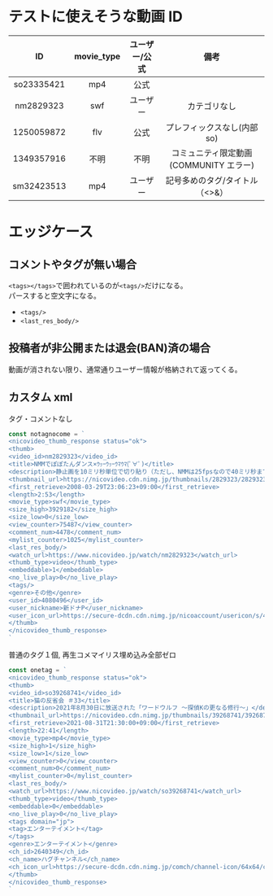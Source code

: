 # テストに使えそうな動画 ID

|     ID     | movie_type | ユーザー/公式 |                  備考                  |
| :--------: | :--------: | :-----------: | :------------------------------------: |
| so23335421 |    mp4     |     公式      |                                        |
| nm2829323  |    swf     |   ユーザー    |              カテゴリなし              |
| 1250059872 |    flv     |     公式      |      プレフィックスなし(内部 so)       |
| 1349357916 |    不明    |     不明      | コミュニティ限定動画(COMMUNITY エラー) |
| sm32423513 |    mp4     |   ユーザー    |     記号多めのタグ/タイトル（<>&）     |

# エッジケース

## コメントやタグが無い場合

`<tags></tags>`で囲われているのが`<tags/>`だけになる。  
パースすると空文字になる。  

- `<tags/>`
- `<last_res_body/>`

## 投稿者が非公開または退会(BAN)済の場合

動画が消されない限り、通常通りユーザー情報が格納されて返ってくる。

## カスタム xml

タグ・コメントなし

```js
const notagnocome = `
<nicovideo_thumb_response status="ok">
<thumb>
<video_id>nm2829323</video_id>
<title>NMMでぽぽたんダンス×ｳｯｰｳｯｰｳﾏｳﾏ(ﾟ∀ﾟ)</title>
<description>静止画を10ミリ秒単位で切り貼り（ただし、NMMは25fpsなので40ミリ秒まで余裕はあります）。</description>
<thumbnail_url>https://nicovideo.cdn.nimg.jp/thumbnails/2829323/2829323</thumbnail_url>
<first_retrieve>2008-03-29T23:06:23+09:00</first_retrieve>
<length>2:53</length>
<movie_type>swf</movie_type>
<size_high>3929182</size_high>
<size_low>0</size_low>
<view_counter>75487</view_counter>
<comment_num>4478</comment_num>
<mylist_counter>1025</mylist_counter>
<last_res_body/>
<watch_url>https://www.nicovideo.jp/watch/nm2829323</watch_url>
<thumb_type>video</thumb_type>
<embeddable>1</embeddable>
<no_live_play>0</no_live_play>
<tags/>
<genre>その他</genre>
<user_id>4080496</user_id>
<user_nickname>新ドナP</user_nickname>
<user_icon_url>https://secure-dcdn.cdn.nimg.jp/nicoaccount/usericon/s/408/4080496.jpg?1491755740</user_icon_url>
</thumb>
</nicovideo_thumb_response>
`
```

普通のタグ１個, 再生コメマイリス埋め込み全部ゼロ

```js
const onetag = `
<nicovideo_thumb_response status="ok">
<thumb>
<video_id>so39268741</video_id>
<title>猫の反省会 ＃33</title>
<description>2021年8月30日に放送された「ワードウルフ ～探偵Kの更なる修行～」</description>
<thumbnail_url>https://nicovideo.cdn.nimg.jp/thumbnails/39268741/39268741.48677398</thumbnail_url>
<first_retrieve>2021-08-31T21:30:00+09:00</first_retrieve>
<length>22:41</length>
<movie_type>mp4</movie_type>
<size_high>1</size_high>
<size_low>1</size_low>
<view_counter>0</view_counter>
<comment_num>0</comment_num>
<mylist_counter>0</mylist_counter>
<last_res_body/>
<watch_url>https://www.nicovideo.jp/watch/so39268741</watch_url>
<thumb_type>video</thumb_type>
<embeddable>0</embeddable>
<no_live_play>0</no_live_play>
<tags domain="jp">
<tag>エンターテイメント</tag>
</tags>
<genre>エンターテイメント</genre>
<ch_id>2640349</ch_id>
<ch_name>ハグチャンネル</ch_name>
<ch_icon_url>https://secure-dcdn.cdn.nimg.jp/comch/channel-icon/64x64/ch2640349.jpg?1630413783</ch_icon_url>
</thumb>
</nicovideo_thumb_response>
`
```
